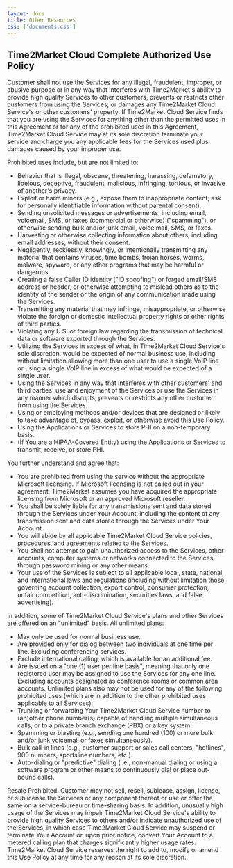 ```yaml
---
layout: docs
title: Other Resources
css: ['documents.css']
---
```


## Time2Market Cloud Complete Authorized Use Policy

Customer shall not use the Services for any illegal, fraudulent, improper, or abusive purpose or in any
way that interferes with Time2Market's ability to provide high quality Services to other customers,
prevents or restricts other customers from using the Services, or damages any Time2Market Cloud
Service's or other customers' property. If Time2Market Cloud Service finds that you are using the
Services for anything other than the permitted uses in this Agreement or for any of the prohibited uses
in this Agreement, Time2Market Cloud Service may at its sole discretion terminate your service and
charge you any applicable fees for the Services used plus damages caused by your improper use.

Prohibited uses include, but are not limited to:

* Behavior that is illegal, obscene, threatening, harassing, defamatory, libelous, deceptive,
fraudulent, malicious, infringing, tortious, or invasive of another's privacy.
* Exploit or harm minors (e.g., expose them to inappropriate content; ask for personally
identifiable information without parental consent).
* Sending unsolicited messages or advertisements, including email, voicemail, SMS, or faxes
(commercial or otherwise) ("spamming"), or otherwise sending bulk and/or junk email, voice
mail, SMS, or faxes.
* Harvesting or otherwise collecting information about others, including email addresses, without
their consent.
* Negligently, recklessly, knowingly, or intentionally transmitting any material that contains
viruses, time bombs, trojan horses, worms, malware, spyware, or any other programs that may
be harmful or dangerous.
* Creating a false Caller ID identity ("ID spoofing") or forged email/SMS address or header, or
otherwise attempting to mislead others as to the identity of the sender or the origin of any
communication made using the Services.
* Transmitting any material that may infringe, misappropriate, or otherwise violate the foreign or
domestic intellectual property rights or other rights of third parties.
* Violating any U.S. or foreign law regarding the transmission of technical data or software
exported through the Services.
* Utilizing the Services in excess of what, in Time2Market Cloud Service's sole discretion, would be
expected of normal business use, including without limitation allowing more than one user to
use a single VoIP line or using a single VoIP line in excess of what would be expected of a single
user.
* Using the Services in any way that interferes with other customers' and third parties' use and
enjoyment of the Services or use the Services in any manner which disrupts, prevents or
restricts any other customer from using the Services.
* Using or employing methods and/or devices that are designed or likely to take advantage of,
bypass, exploit, or otherwise avoid this Use Policy.
* Using the Applications or Services to store PHI on a non-temporary basis.
* (If You are a HIPAA-Covered Entity) using the Applications or Services to transmit, receive, or
store PHI.

You further understand and agree that:

* You are prohibited from using the service without the appropriate Microsoft licensing. If
Microsoft licensing is not called out in your agreement, Time2Market assumes you have
acquired the appropriate licensing from Microsoft or an approved Microsoft reseller.
* You shall be solely liable for any transmissions sent and data stored through the Services under
Your Account, including the content of any transmission sent and data stored through the
Services under Your Account.
* You will abide by all applicable Time2Market Cloud Service policies, procedures, and agreements
related to the Services.
* You shall not attempt to gain unauthorized access to the Services, other accounts, computer
systems or networks connected to the Services, through password mining or any other means.
* Your use of the Services is subject to all applicable local, state, national, and international laws
and regulations (including without limitation those governing account collection, export control,
consumer protection, unfair competition, anti-discrimination, securities laws, and false
advertising).

In addition, some of Time2Market Cloud Service's plans and other Services are offered on an
"unlimited" basis. All unlimited plans:

* May only be used for normal business use.
* Are provided only for dialog between two individuals at one time per line. Excluding
conferencing services.
* Exclude international calling, which is available for an additional fee.
* Are issued on a "one (1) user per line basis", meaning that only one registered user may be
assigned to use the Services for any one line. Excluding accounts designated as conference
rooms or common area accounts.
Unlimited plans also may not be used for any of the following prohibited uses (which are in addition to
the other prohibited uses applicable to all Services):
* Trunking or forwarding Your Time2Market Cloud Service number to (an)other phone number(s)
capable of handling multiple simultaneous calls, or to a private branch exchange (PBX) or a key
system.
* Spamming or blasting (e.g., sending one hundred (100) or more bulk and/or junk voicemail or
faxes simultaneously).
* Bulk call-in lines (e.g., customer support or sales call centers, "hotlines", 900 numbers, sportsline numbers, etc.).
* Auto-dialing or "predictive" dialing (i.e., non-manual dialing or using a software program or
other means to continuously dial or place out-bound calls).

Resale Prohibited. Customer may not sell, resell, sublease, assign, license, or sublicense the Services or
any component thereof or use or offer the same on a service-bureau or time-sharing basis.
In addition, unusually high usage of the Services may impair Time2Market Cloud Service's ability to
provide high quality Services to others and/or indicate unauthorized use of the Services, in which case 
Time2Market Cloud Service may suspend or terminate Your Account or, upon prior notice, convert Your
Account to a metered calling plan that charges significantly higher usage rates.
Time2Market Cloud Service reserves the right to add to, modify or amend this Use Policy at any time for
any reason at its sole discretion.